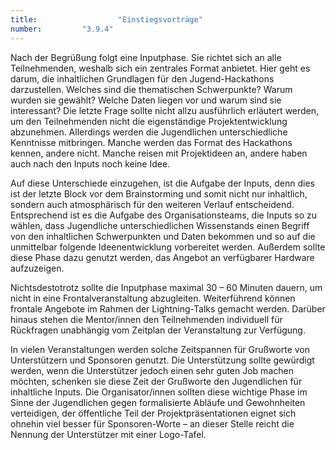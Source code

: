 ```yaml
---
title: 					"Einstiegsvorträge"
number: 		"3.9.4"
---
```


Nach der Begrüßung folgt eine Inputphase. Sie richtet sich an alle Teilnehmenden, weshalb sich ein zentrales Format anbietet. Hier geht es darum, die inhaltlichen Grundlagen für den Jugend-Hackathons darzustellen. Welches sind die thematischen Schwerpunkte? Warum wurden sie gewählt? Welche Daten liegen vor und warum sind sie interessant? Die letzte Frage sollte nicht allzu ausführlich erläutert werden, um den Teilnehmenden nicht die eigenständige Projektentwicklung abzunehmen. Allerdings werden die Jugendlichen unterschiedliche Kenntnisse mitbringen. Manche werden das Format des Hackathons kennen, andere nicht. Manche reisen mit Projektideen an, andere haben auch nach den Inputs noch keine Idee. 

Auf diese Unterschiede einzugehen, ist die Aufgabe der Inputs, denn dies ist der letzte Block vor dem Brainstorming und somit nicht nur inhaltlich, sondern auch atmosphärisch für den weiteren Verlauf entscheidend. Entsprechend ist es die Aufgabe des Organisationsteams, die Inputs so zu wählen, dass Jugendliche unterschiedlichen Wissenstands einen Begriff von den inhaltlichen Schwerpunkten und Daten bekommen und so auf die unmittelbar folgende Ideenentwicklung vorbereitet werden. Außerdem sollte diese Phase dazu genutzt werden, das Angebot an verfügbarer Hardware aufzuzeigen.

Nichtsdestotrotz sollte die Inputphase maximal 30 – 60 Minuten dauern, um nicht in eine Frontalveranstaltung abzugleiten. Weiterführend können frontale Angebote im Rahmen der Lightning-Talks gemacht werden. Darüber hinaus stehen die Mentor/innen den Teilnehmenden individuell für Rückfragen unabhängig vom Zeitplan der Veranstaltung zur Verfügung.

In vielen Veranstaltungen werden solche Zeitspannen für Grußworte von Unterstützern und Sponsoren genutzt. Die Unterstützung sollte gewürdigt werden, wenn die Unterstützer jedoch einen sehr guten Job machen möchten, schenken sie diese Zeit der Grußworte den Jugendlichen für inhaltliche Inputs. Die Organisator/innen sollten diese wichtige Phase im Sinne der Jugendlichen gegen formalisierte Abläufe und Gewohnheiten verteidigen, der öffentliche Teil der Projektpräsentationen eignet sich ohnehin viel besser für Sponsoren-Worte – an dieser Stelle reicht die Nennung der Unterstützer mit einer Logo-Tafel.